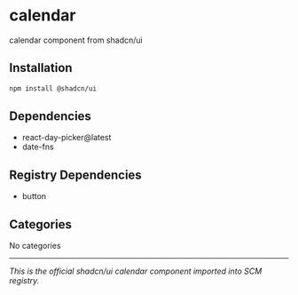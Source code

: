 # calendar

calendar component from shadcn/ui

## Installation

```bash
npm install @shadcn/ui
```

## Dependencies

- react-day-picker@latest
- date-fns

## Registry Dependencies

- button

## Categories

No categories

---

*This is the official shadcn/ui calendar component imported into SCM registry.*
